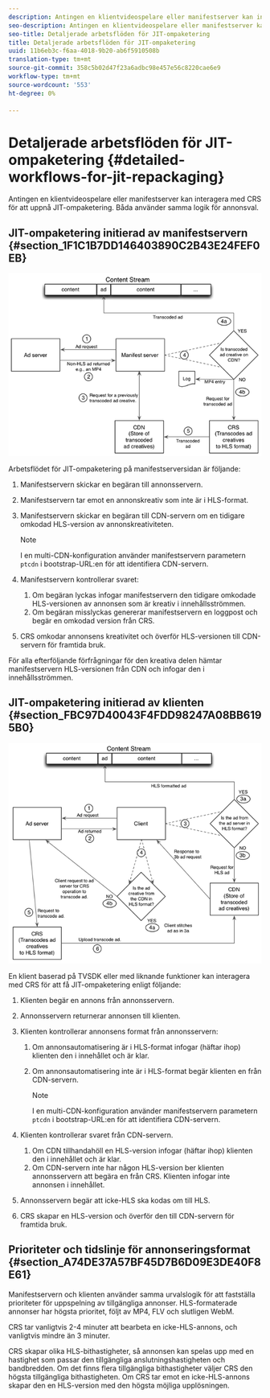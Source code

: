 ```yaml
---
description: Antingen en klientvideospelare eller manifestserver kan interagera med CRS för att uppnå JIT-ompaketering. Båda använder samma logik för annonsval.
seo-description: Antingen en klientvideospelare eller manifestserver kan interagera med CRS för att uppnå JIT-ompaketering. Båda använder samma logik för annonsval.
seo-title: Detaljerade arbetsflöden för JIT-ompaketering
title: Detaljerade arbetsflöden för JIT-ompaketering
uuid: 11b6eb3c-f6aa-4018-9b20-ab6f5910508b
translation-type: tm+mt
source-git-commit: 358c5b02d47f23a6adbc98e457e56c8220cae6e9
workflow-type: tm+mt
source-wordcount: '553'
ht-degree: 0%

---
```



# Detaljerade arbetsflöden för JIT-ompaketering {#detailed-workflows-for-jit-repackaging}

Antingen en klientvideospelare eller manifestserver kan interagera med CRS för att uppnå JIT-ompaketering. Båda använder samma logik för annonsval.

## JIT-ompaketering initierad av manifestservern {#section_1F1C1B7DD146403890C2B43E24FEF0EB}

![](assets/ssai_JIT-workflow_web.png)

Arbetsflödet för JIT-ompaketering på manifestserversidan är följande:

1. Manifestservern skickar en begäran till annonsservern.
1. Manifestservern tar emot en annonskreativ som inte är i HLS-format.
1. Manifestservern skickar en begäran till CDN-servern om en tidigare omkodad HLS-version av annonskreativiteten.

   >[!NOTE]
   >
   >I en multi-CDN-konfiguration använder manifestservern parametern `ptcdn` i bootstrap-URL:en för att identifiera CDN-servern.

1. Manifestservern kontrollerar svaret:

   1. Om begäran lyckas infogar manifestservern den tidigare omkodade HLS-versionen av annonsen som är kreativ i innehållsströmmen.
   1. Om begäran misslyckas genererar manifestservern en loggpost och begär en omkodad version från CRS.

1. CRS omkodar annonsens kreativitet och överför HLS-versionen till CDN-servern för framtida bruk.

För alla efterföljande förfrågningar för den kreativa delen hämtar manifestservern HLS-versionen från CDN och infogar den i innehållsströmmen.

## JIT-ompaketering initierad av klienten {#section_FBC97D40043F4FDD98247A08BB6195B0}

<!--<a id="fig_hkn_ndt_3z"></a>-->

![](assets/ssai_JIT-workflow_client_web.png)

En klient baserad på TVSDK eller med liknande funktioner kan interagera med CRS för att få JIT-ompaketering enligt följande:

1. Klienten begär en annons från annonsservern.
1. Annonsservern returnerar annonsen till klienten.
1. Klienten kontrollerar annonsens format från annonsservern:

   1. Om annonsautomatisering är i HLS-format infogar (häftar ihop) klienten den i innehållet och är klar.
   1. Om annonsautomatisering inte är i HLS-format begär klienten en från CDN-servern.

      >[!NOTE]
      >
      >I en multi-CDN-konfiguration använder manifestservern parametern `ptcdn` i bootstrap-URL:en för att identifiera CDN-servern.

1. Klienten kontrollerar svaret från CDN-servern.

   1. Om CDN tillhandahöll en HLS-version infogar (häftar ihop) klienten den i innehållet och är klar.
   1. Om CDN-servern inte har någon HLS-version ber klienten annonsservern att begära en från CRS. Klienten infogar inte annonsen i innehållet.

1. Annonsservern begär att icke-HLS ska kodas om till HLS.
1. CRS skapar en HLS-version och överför den till CDN-servern för framtida bruk.

## Prioriteter och tidslinje för annonseringsformat {#section_A74DE37A57BF45D7B6D09E3DE40F8E61}

Manifestservern och klienten använder samma urvalslogik för att fastställa prioriteter för uppspelning av tillgängliga annonser. HLS-formaterade annonser har högsta prioritet, följt av MP4, FLV och slutligen WebM.

CRS tar vanligtvis 2-4 minuter att bearbeta en icke-HLS-annons, och vanligtvis mindre än 3 minuter.

CRS skapar olika HLS-bithastigheter, så annonsen kan spelas upp med en hastighet som passar den tillgängliga anslutningshastigheten och bandbredden. Om det finns flera tillgängliga bithastigheter väljer CRS den högsta tillgängliga bithastigheten. Om CRS tar emot en icke-HLS-annons skapar den en HLS-version med den högsta möjliga upplösningen.